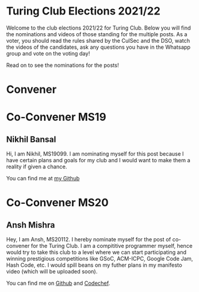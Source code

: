 # Turing Club Elections 2021/22

Welcome to the club elections 2021/22 for Turing Club. Below you will find the nominations and videos of those standing for the multiple posts. As a voter, you should read the rules shared by the CulSec and the DSO, watch the videos of the candidates, ask any questions you have in the Whatsapp group and vote on the voting day!

Read on to see the nominations for the posts!

# Convener

# Co-Convener MS19
##  Nikhil Bansal
Hi, I am Nikhil, MS19099. I am nominating myself for this post because I have certain plans and goals for my club and I would want to make them a reality if given a chance.

You can find me at [my Github](https://github.com/NB0207)


# Co-Convener MS20
##  Ansh Mishra
Hey, I am Ansh, MS20112. I hereby nominate myself for the post of co-convener for the Turing Club. I am a compititive programmer myself, hence would try to take this club to a level where we can start participating and winning prestigious competitions like GSoC, ACM-ICPC, Google Code Jam, Hash Code, etc. I would spill beans on my futher plans in my manifesto video (which will be uploaded soon).

You can find me on [Github](https://github.com/theanshm) and [Codechef](https://www.codechef.com/users/anshmishra471).
